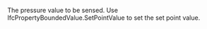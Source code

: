 ﻿The pressure value to be sensed. Use IfcPropertyBoundedValue.SetPointValue to set the set point value.
